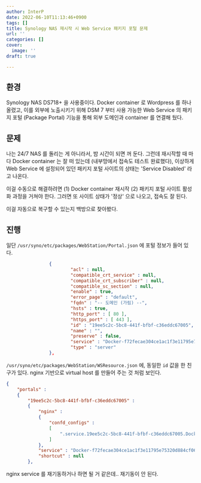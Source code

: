 ```yaml
---
author: InterP
date: 2022-06-10T11:13:46+0900
tags: []
title: Synology NAS 재시작 시 Web Service 패키지 포털 문제
url: ''
categories: []
cover:
  image: ''
draft: true

---
```

## 환경

Synology NAS DS718+ 을 사용중이다. Docker container 로 Wordpress 를 하나 올렸고, 이를 외부에 노출시키기 위해 DSM 7 부터 사용 가능한 Web Service 의 패키지 포털 (Package Portal) 기능을 통해 외부 도메인과 container 를 연결해 뒀다. 

## 문제

나는 24/7 NAS 를 돌리는 게 아니라서, 밤 시간이 되면 꺼 둔다. 그런데 재시작할 때 마다 Docker container 는 잘 떠 있는데 (내부망에서 접속도 테스트 완료했다), 이상하게 Web Service 에 설정되어 있던 패키지 포털 사이트의 상태는 'Service Disabled' 라고 나온다.

이걸 수동으로 해결하려면 (1) Docker container 재시작 (2) 패키지 포털 사이트 활성화 과정을 거쳐야 한다. 그러면 또 사이트 상태가 '정상' 으로 나오고, 접속도 잘 된다.

이걸 자동으로 복구할 수 있는지 백방으로 찾아봤다.

## 진행

일단 `/usr/syno/etc/packages/WebStation/Portal.json` 에 포털 정보가 들어 있다.

```json
                {
                        "acl" : null,
                        "compatible_crt_service" : null,
                        "compatible_crt_subscriber" : null,
                        "compatible_sc_section" : null,
                        "enable" : true,
                        "error_page" : "default",
                        "fqdn" : "-- 도메인 (가림) --",
                        "hsts" : true,
                        "http_port" : [ 80 ],
                        "https_port" : [ 443 ],
                        "id" : "19ee5c2c-5bc8-441f-bfbf-c36eddc67005",
                        "name" : "",
                        "preserve" : false,
                        "service" : "Docker-f72fecae304ce1ac1f3e11795e75320d884cf065ef515baa5eef96e357a65fed-80", // wordpress docker container service
                        "type" : "server"
                },
```
`/usr/syno/etc/packages/WebStation/WSResource.json` 에, 동일한 `id` 값을 한 친구가 있다. nginx 기반으로 virtual host 를 만들어 주는 것 처럼 보인다.
```json
{
    "portals" :
    {
        "19ee5c2c-5bc8-441f-bfbf-c36eddc67005" :
        {
            "nginx" :
            {
                "confd_configs" :
                [
                    ".service.19ee5c2c-5bc8-441f-bfbf-c36eddc67005.Docker-f72fecae304ce1ac1f3e11795e75320d884cf065ef515baa5eef96e357a65fed-80.conf"
                ]
            },
            "service" : "Docker-f72fecae304ce1ac1f3e11795e75320d884cf065ef515baa5eef96e357a65fed-80",
            "shortcut" : null
        },
```
nginx service 를 재기동하거나 하면 될 거 같은데.. 재기동이 안 된다. 